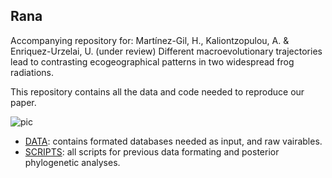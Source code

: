 ## Rana
Accompanying repository for: Martínez-Gil, H., Kaliontzopulou, A. & Enriquez-Urzelai, U. (under review) Different macroevolutionary trajectories lead to contrasting ecogeographical patterns in two widespread frog radiations.

This repository contains all the data and code needed to reproduce our paper.

![pic](https://github.com/helenamartg/Rana/assets/57153863/)

- [DATA](https://github.com/helenamartg/Rana/tree/main/DATA): contains formated databases needed as input, and raw vairables. 
- [SCRIPTS](https://github.com/helenamartg/Rana/tree/main/Scripts): all scripts for previous data formating and posterior phylogenetic analyses. 

